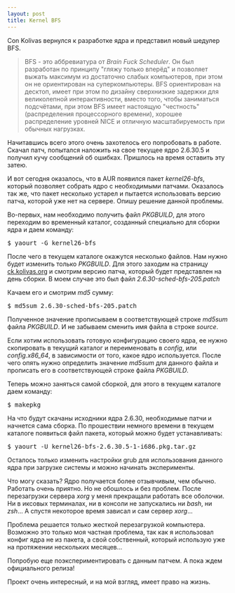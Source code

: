 ```yaml
--- 
layout: post
title: Kernel BFS
---
```

Con Kolivas вернулся к разработке ядра и представил новый шедулер BFS.
<blockquote>BFS - это аббревиатура от <em>Brain Fuck Scheduler</em>. Он был разработан по принципу "гляжу только вперёд" и позволяет выжать максимум из достаточно слабых компьютеров, при этом он не ориентирован на суперкомпьютеры. BFS ориентирован на десктоп, имеет при этом по дизайну сверхнизкие задержки для великолепной интерактивности, вместо того, чтобы заниматься подсчётами, при этом BFS имеет настоящую "честность" (распределения процессорного времени), хорошее распределение уровней NICE и отличную масштабируемость при обычных нагрузках.</blockquote>
Начитавшись всего этого очень захотелось его попробовать в работе. Скачал патч, попытался наложить на свое текущее ядро 2.6.30.5 и получил кучу сообщений об ошибках. Пришлось на время оставить эту затею.

И вот сегодня оказалось, что в AUR появился пакет <em>kernel26-bfs</em>, который позволяет собрать ядро с необходимыми патчами. Оказалось так же, что пакет несколько устарел и пытается использовать версию патча, которой уже нет на сервере. Опишу решение данной проблемы.
<!--more-->
Во-первых, нам необходимо получить файл <em>PKGBUILD</em>, для этого переходим во временный каталог, созданный специально для сборки ядра и даем команду:
<pre>$ yaourt -G kernel26-bfs</pre>

После чего в текущем каталоге окажутся несколько файлов. Нам нужно будет изменить только <em>PKGBUILD</em>. Для этого заходим на страницу <a href="http://ck.kolivas.org/patches/bfs/" target="_blank">ck.kolivas.org</a> и смотрим версию патча, который будет представлен на день сборки. В моем случае это был файл <em>2.6.30-sched-bfs-205.patch</em>

Качаем его и смотрим <em>md5</em> сумму:
<pre>$ md5sum 2.6.30-sched-bfs-205.patch</pre>

Полученное значение прописываем в соответствующей строке <em>md5sum</em> файла <em>PKGBUILD</em>. И не забываем сменить имя файла в строке <em>source</em>.

Если хотим использовать готовую конфигурацию своего ядра, ее нужно скопировать в текущий каталог и переименовать в <em>config</em>, или <em>config.x86_64</em>, в зависимости от того, какое ядро используется. После чего опять нужно определить значение <em>md5sum</em> для данного файла и прописать его в соответствующей строке файла <em>PKGBUILD</em>.

Теперь можно заняться самой сборкой, для этого в текущем каталоге даем команду:
<pre>$ makepkg</pre>

На что будут скачаны исходники ядра 2.6.30, необходимые патчи и начнется сама сборка. По прошествии немного времени в текущем каталоге появиться файл пакета, который можно будет устанавливать:
<pre>$ yaourt -U kernel26-bfs-2.6.30.5-1-i686.pkg.tar.gz</pre>

Осталось только изменить настройки grub для использования данного ядра при загрузке системы и можно начинать эксперименты.

Что могу сказать? Ядро получается более отзывчивым, чем обычно. Работать очень приятно. Но не обошлось и без проблем. После перезагрузки сервера <em>xorg</em> у меня прекращали работать все оболочки. Ни в иксовых терминалах, ни в консоли не запускались ни <em>bash</em>, ни <em>zsh</em>... А спустя некоторое время зависал и сам сервер <em>xorg</em>...

Проблема решается только жесткой перезагрузкой компьютера. Возможно это только моя частная проблема, так как я использовал конфиг ядра не из пакета, а свой собственный, который использую уже на протяжении нескольких месяцев...

Попробую еще поэкспериментировать с данным патчем. А пока ждем официального релиза!

Проект очень интересный, и на мой взгляд, имеет право на жизнь.
